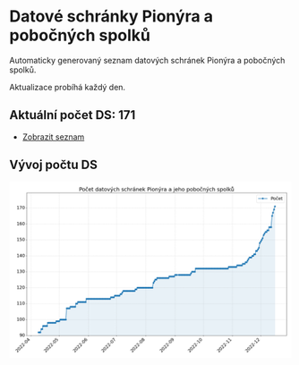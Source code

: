 # Datové schránky Pionýra a pobočných spolků

Automaticky generovaný seznam datových schránek Pionýra a pobočných spolků.

Aktualizace probíhá každý den.

## Aktuální počet DS: 171

- [Zobrazit seznam](datovky.csv)

## Vývoj počtu DS

![Vývoj počtu datových schránek](history.png)
